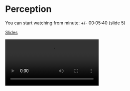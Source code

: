 # Perception

You can start watching from minute: +/- 00:05:40 (slide 5)

[Slides](cdn://slides/06-Perception.pdf)

![videoplayer](cdn://video/lecture007.mp4)
